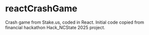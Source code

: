 # reactCrashGame
Crash game from Stake.us, coded in React.
Initial code copied from financial hackathon Hack_NCState 2025 project.
